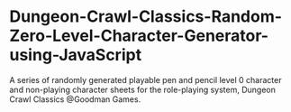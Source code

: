 # Dungeon-Crawl-Classics-Random-Zero-Level-Character-Generator-using-JavaScript
A series of randomly generated playable pen and pencil level 0 character and non-playing character sheets for the role-playing system, Dungeon Crawl Classics @Goodman Games.
